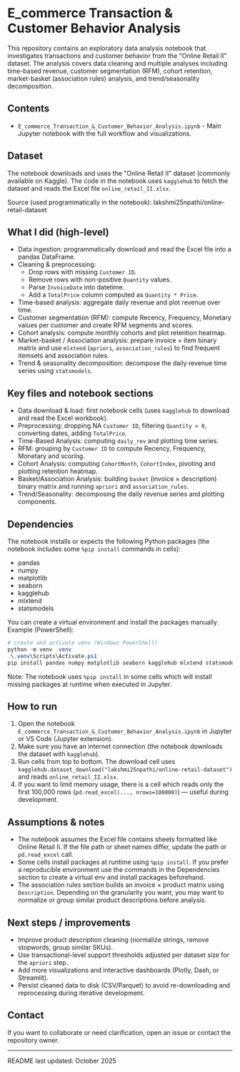 # E_commerce Transaction & Customer Behavior Analysis

This repository contains an exploratory data analysis notebook that investigates transactions and customer behavior from the "Online Retail II" dataset. The analysis covers data cleaning and multiple analyses including time-based revenue, customer segmentation (RFM), cohort retention, market-basket (association rules) analysis, and trend/seasonality decomposition.

## Contents

- `E_commerce_Transaction_&_Customer_Behavior_Analysis.ipynb` - Main Jupyter notebook with the full workflow and visualizations.

## Dataset

The notebook downloads and uses the "Online Retail II" dataset (commonly available on Kaggle). The code in the notebook uses `kagglehub` to fetch the dataset and reads the Excel file `online_retail_II.xlsx`.

Source (used programmatically in the notebook): lakshmi25npathi/online-retail-dataset

## What I did (high-level)

- Data ingestion: programmatically download and read the Excel file into a pandas DataFrame.
- Cleaning & preprocessing:
	- Drop rows with missing `Customer ID`.
	- Remove rows with non-positive `Quantity` values.
	- Parse `InvoiceDate` into datetime.
	- Add a `TotalPrice` column computed as `Quantity * Price`.
- Time-based analysis: aggregate daily revenue and plot revenue over time.
- Customer segmentation (RFM): compute Recency, Frequency, Monetary values per customer and create RFM segments and scores.
- Cohort analysis: compute monthly cohorts and plot retention heatmap.
- Market-basket / Association analysis: prepare invoice × item binary matrix and use `mlxtend` (`apriori`, `association_rules`) to find frequent itemsets and association rules.
- Trend & seasonality decomposition: decompose the daily revenue time series using `statsmodels`.

## Key files and notebook sections

- Data download & load: first notebook cells (uses `kagglehub` to download and read the Excel workbook).
- Preprocessing: dropping NA `Customer ID`, filtering `Quantity > 0`, converting dates, adding `TotalPrice`.
- Time-Based Analysis: computing `daily_rev` and plotting time series.
- RFM: grouping by `Customer ID` to compute Recency, Frequency, Monetary and scoring.
- Cohort Analysis: computing `CohortMonth`, `CohortIndex`, pivoting and plotting retention heatmap.
- Basket/Association Analysis: building `basket` (invoice × description) binary matrix and running `apriori` and `association_rules`.
- Trend/Seasonality: decomposing the daily revenue series and plotting components.

## Dependencies

The notebook installs or expects the following Python packages (the notebook includes some `%pip install` commands in cells):

- pandas
- numpy
- matplotlib
- seaborn
- kagglehub
- mlxtend
- statsmodels

You can create a virtual environment and install the packages manually. Example (PowerShell):

```powershell
# create and activate venv (Windows PowerShell)
python -m venv .venv
.\.venv\Scripts\Activate.ps1
pip install pandas numpy matplotlib seaborn kagglehub mlxtend statsmodels
```

Note: The notebook uses `%pip install` in some cells which will install missing packages at runtime when executed in Jupyter.

## How to run

1. Open the notebook `E_commerce_Transaction_&_Customer_Behavior_Analysis.ipynb` in Jupyter or VS Code (Jupyter extension).
2. Make sure you have an internet connection (the notebook downloads the dataset with `kagglehub`).
3. Run cells from top to bottom. The download cell uses `kagglehub.dataset_download("lakshmi25npathi/online-retail-dataset")` and reads `online_retail_II.xlsx`.
4. If you want to limit memory usage, there is a cell which reads only the first 100,000 rows (`pd.read_excel(..., nrows=100000)`) — useful during development.

## Assumptions & notes

- The notebook assumes the Excel file contains sheets formatted like Online Retail II. If the file path or sheet names differ, update the path or `pd.read_excel` call.
- Some cells install packages at runtime using `%pip install`. If you prefer a reproducible environment use the commands in the Dependencies section to create a virtual env and install packages beforehand.
- The association rules section builds an invoice × product matrix using `Description`. Depending on the granularity you want, you may want to normalize or group similar product descriptions before analysis.

## Next steps / improvements

- Improve product description cleaning (normalize strings, remove stopwords, group similar SKUs).
- Use transactional-level support thresholds adjusted per dataset size for the `apriori` step.
- Add more visualizations and interactive dashboards (Plotly, Dash, or Streamlit).
- Persist cleaned data to disk (CSV/Parquet) to avoid re-downloading and reprocessing during iterative development.

## Contact

If you want to collaborate or need clarification, open an issue or contact the repository owner.

---

README last updated: October 2025
